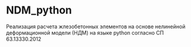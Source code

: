 # NDM_python
<p> Реализация расчета жлезобетонных элементов на основе нелинейной деформационной модели (НДМ) на языке python согласно СП 63.13330.2012